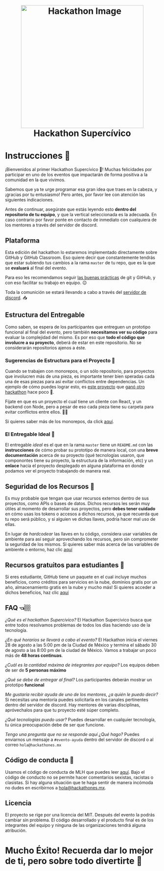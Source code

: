 <h1 align="center">
    <img alt="Hackathon Image" src="https://res.cloudinary.com/dmrgfufa4/image/upload/v1598580660/hack.jpg" width="400">
  <br>Hackathon Supercívico<br>
</h1>

# Instrucciones 📝

¡Bienvenidos al primer Hackathon Supercívico 🎉! Muchas felicidades por participar en uno de los eventos que impactarán de forma positiva a la comunidad en la que vivimos.

Sabemos que ya te urge programar esa gran idea que traes en la cabeza, y ¡gracias por tu entusiasmo! Pero antes, por favor lee con atención las siguientes indicaciones.

Antes de continuar, asegúrate que estás leyendo esto **dentro del repositorio de tu equipo**, y que la vertical seleccionada es la adecuada. En caso contrario por favor ponte en contacto de inmediato con cualquiera de los mentores a través del servidor de discord.

## Plataforma

Esta edición del hackathon lo estaremos implementado directamente sobre GitHub y GitHub Classroom. Eso quiere decir que constantemente tendrás que estar subiendo tus cambios a la rama `master` de tu repo, que es la que se **evaluará** al final del evento.

Para eso les recomendamos seguir [las buenas prácticas](https://platzi.com/blog/buenas-practicas-git-y-github/) de git y GitHub, y con eso facilitar su trabajo en equipo. 😉

Toda la comunición se estará llevando a cabo a través del [servidor de discord](https://discord.gg/j5HG3Nj). 📥

## Estructura del Entregable

Como saben, se espera de los participantes que entreguen un prototipo funcional al final del evento, pero también **necesitamos ver su código** para evaluar la complejidad del mismo. Es por eso que **todo el código que involucre a su proyecto**, deberá de estar en este repositorio.
No se considerarán repositorios ajenos a éste.

### Sugerencias de Estructura para el Proyecto 🧩

Cuando se trabajen con monorepos, o un sólo repositorio, para proyectos que involucren más de una pieza, es importante tener bien speradas cada una de esas piezas para así evitar conflictos entre dependencias. Un ejemplo de cómo puedes lograr esto, es [este proyecto](https://github.com/amy-lei/Fellowboard-Frontend) que [ganó otro hackathon](https://stories.mlh.io/a-look-into-the-mlh-fellowship-halfway-hackathon-f40aaca0e508) hace poco 🌝.

Fíjate en que es un proyecto el cual tiene un cliente con React, y un backend con Node, pero a pesar de eso cada pieza tiene su carpeta para evitar conflictos entre ellos. 👌🏼

Si quieres saber más de los monorepos, da click [aquí](https://nquicenob.github.io/2016/12/22/monorepos-javascript.html).

### El Entregable Ideal 🌟

El entregable _ideal_ es el que en la rama `master` tiene un `README.md` con las **instrucciones** de cómo probar su prototipo de manera local, con una **breve documentación** acerca de su proyecto (qué tecnologías usaron, que componontes tiene su proyecto, la estructura de la información, etc) y un **enlace** hacia el proyecto desplegado en alguna plataforma en donde podamos ver el proyecto trabajando de manera real.

## Seguridad de los Recursos 🔑

Es muy probable que tengan que usar recursos externos dentro de sus proyectos, como APIs o bases de datos. Dichos recursos les serán muy útiles al momento de desarrollar sus proyectos, pero **debes tener cuidado** en cómo usas los tokens o accesos a dichos recursos, ya que recuerda que tu repo será público, y si alguien ve dichas llaves, podría hacer mal uso de ellas.

En lugar de _hardcodear_ las llaves en tu código, considera usar variables de ambiente para así seguir aprovechando los recursos, pero sin comprometer la seguridad de los mismos. Si quieres saber más acerca de las variables de ambiente o entorno, haz clic [aquí](https://www.genbeta.com/desarrollo/variables-entorno-que-sirven-como-podemos-editarlas-windows-linux)

## Recursos gratuitos para estudiantes 🎁

Si eres estudiante, GitHub tiene un paquete en el cual incluye muchos beneficios, como créditos para servicios en la nube, dominios gratis por un año, almacenamiento gratis en la nube y mucho más! Si quieres acceder a dichos beneficios, haz clic [aquí](https://education.github.com/pack)

## FAQ 👈🏼

_¿Qué es el hackathon Supercivico?_
El Hackathon Supercivico busca que entre todos resolvamos problemas de todos los días haciendo uso de la tecnología.

_¿En qué horarios se llevará a cabo el evento?_
El Hackathon inicia el viernes 28 de agosto a las 5:00 pm de la Ciudad de México y termina el sábado 30 de agosto a las 8:00 pm de la ciudad de México.
Vamos a trabajar un poco más de **48 horas continuas**.

_¿Cuál es la cantidad máxima de integrantes por equipo?_
Los equipos deben de ser de **5 personas máximo**

_¿Qué se debe de entregar al final?_
Los participantes deberán mostrar un prototipo **funcional**

_Me gustaría recibir ayuda de uno de los mentores, ¿a quién le puedo decir?_
Si necesitas una mentoría puedes solicitarla en los canales pertinentes dentro del servidor de discord. Hay mentores de varias disciplinas, apróvechalos para que tu proyecto esté súper completo.

_¿Qué tecnologías puedo usar?_
Puedes desarrollar en cualquier tecnología, tu única preocupación debe de ser que funcione.

_Tengo una pregunta que no se responde aquí ¿Qué hago?_
Puedes enviarnos un mensaje a `#evento-ayuda` dentro del servidor de discord o al correo `hola@hackathones.mx`

## Código de conducta 💞

Usamos el código de conducta de MLH que puedes leer [aquí](https://static.mlh.io/docs/mlh-code-of-conduct.pdf).
Bajo el código de conducto no se permite hacer comentarios sexistas, racistas o clasistas.
Si hay alguna situación que te haga sentir de manera incómoda no dudes en escribirnos a hola@hackathones.mx.

## Licencia

El proyecto se rige por una licencia del MIT. Después del evento la podrás cambiar sin problema.
El código desarrollado y el producto final es de los integrantes del equipo y ninguna de las organizaciones tendrá alguna atribución.

# Mucho Éxito! Recuerda dar lo mejor de ti, pero sobre todo divertirte 🚀
